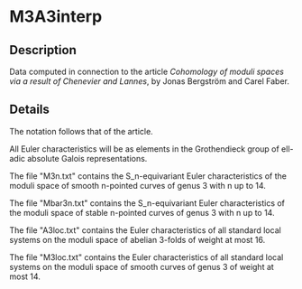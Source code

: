 # M3A3interp

Description
-----------

Data computed in connection to the article *Cohomology of moduli spaces via a result
of Chenevier and Lannes*, by Jonas Bergström and Carel Faber.

Details
-------

The notation follows that of the article. 

All Euler characteristics will be as elements in the Grothendieck group of ell-adic absolute Galois representations.  

The file "M3n.txt" contains the S_n-equivariant Euler characteristics of the moduli space of smooth n-pointed curves of genus 3 with n up to 14.

The file "Mbar3n.txt" contains the S_n-equivariant Euler characteristics of the moduli space of stable n-pointed curves of genus 3 with n up to 14.

The file "A3loc.txt" contains the Euler characteristics of all standard local systems on the moduli space of abelian 3-folds of weight at most 16.

The file "M3loc.txt" contains the Euler characteristics of all standard local systems on the moduli space of smooth curves of genus 3 of weight at most 14.
